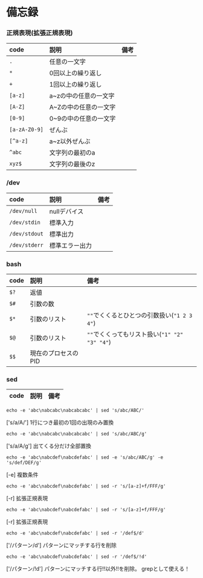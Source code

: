 # 備忘録

### 正規表現(拡張正規表現)
|code|説明|備考|
|:--|:--|:--|
|`.`|任意の一文字||
|`*`|0回以上の繰り返し||
|`+`|1回以上の繰り返し||
|`[a-z]`|a~zの中の任意の一文字||
|`[A-Z]`|A~Zの中の任意の一文字||
|`[0-9]`|0~9の中の任意の一文字||
|`[a-zA-Z0-9]`|ぜんぶ||
|`[^a-z]`|a~z以外ぜんぶ||
|`^abc`|文字列の最初のa||
|`xyz$`|文字列の最後のz||



### /dev
|code|説明|備考|
|:--|:--|:--|
|`/dev/null`|nullデバイス||
|`/dev/stdin`|標準入力||
|`/dev/stdout`|標準出力||
|`/dev/stderr`|標準エラー出力||



### bash
|code|説明|備考|
|:--|:--|:--|
|`$?`|返値||
|`$#`|引数の数||
|`$*`|引数のリスト|`""`でくくるとひとつの引数扱い(`"1 2 3 4"`)|
|`$@`|引数のリスト|`""`でくくってもリスト扱い(`"1" "2" "3" "4"`)|
|`$$`|現在のプロセスのPID||



### sed
|code|説明|備考|
|:--|:--|:--|

    echo -e 'abc\nabcabc\nabcabcabc' | sed 's/abc/ABC/'

['s/a/A/'] 1行につき最初の1回の出現のみ置換

    echo -e 'abc\nabcabc\nabcabcabc' | sed 's/abc/ABC/g'

['s/a/A/g'] 出てくる分だけ全部置換

    echo -e 'abc\nabcdef\nabcdefabc' | sed -e 's/abc/ABC/g' -e 's/def/DEF/g'

[-e] 複数条件

    echo -e 'abc\nabcdef\nabcdefabc' | sed -r 's/[a-z]+f/FFF/g'

[-r] 拡張正規表現

    echo -e 'abc\nabcdef\nabcdefabc' | sed -r 's/[a-z]+f/FFF/g'

[-r] 拡張正規表現

    echo -e 'abc\nabcdef\nabcdefabc' | sed -r '/def$/d'

['/パターン/d'] パターンにマッチする行を削除

    echo -e 'abc\nabcdef\nabcdefabc' | sed -r '/def$/!d'

['/パターン/!d'] パターンにマッチする行!!以外!!を削除。
grepとして使える！




